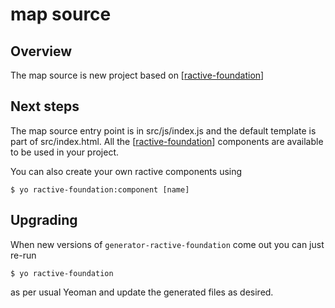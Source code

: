 # map source

## Overview

The map source is new project based on [[ractive-foundation](https://github.com/ractive-foundation/ractive-foundation)]

## Next steps

The map source entry point is in src/js/index.js and the default template is part
of src/index.html. All the [[ractive-foundation](https://github.io/ractive-foundation/)]
components are available to be used in your project.

You can also create your own ractive components using

```shell
$ yo ractive-foundation:component [name]
```

## Upgrading

When new versions of ```generator-ractive-foundation``` come out you can just re-run

```shell
$ yo ractive-foundation
```

as per usual Yeoman and update the generated files as desired.

